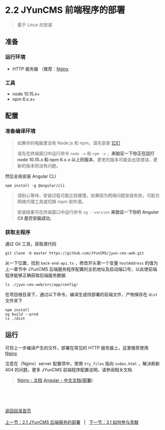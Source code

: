 # 2.2 JYunCMS 前端程序的部署

> 基于 Linux 的安装

## 准备

### 运行环境

- HTTP 服务器 （推荐：[Nginx](https://nginx.org/)

### 工具

- node 10.15.x+
- npm 6.x.x+

## 配置

### 准备编译环境

> 如果你的电脑里没有 Node.js 和 npm，请先安装 [它们](https://nodejs.org/en/download/)
>
> 请先在终端窗口中运行命令 `node -v` 和 `npm -v` ，**来验证一下你正在运行 node 10.15.x 和 npm 6.x.x 以上的版本**。更老的版本可能会出现错误，更新的版本则没有问题。

然后全局安装 Angular CLI

```shell
npm install -g @angular/cli
```

> 请耐心等待，安装过程可能比较缓慢，如果因为网络问题安装失败，可配合网络代理工具或切换 mpm 软件源。
>
> 安装结束可在终端窗口中运行命令 `ng --version` **来验证一下你的 Angular ClI 是否安装成功**。

### 获取主程序

通过 Git 工具，获取源代码

```shell
git clone -b master https://github.com/JYunCMS/jyun-cms-web.git
```

从一下位置，找到 `back-end-api.ts` ，修改开头第一个变量 `hostAddress` 的值为上一章节中 JYunCMS 后端服务程序配置的主机地址及启动端口号，以此使前端程序能够正确获取后端服务数据

```shell
ls ./jyun-cms-web/src/app/config/
```

在项目根目录下，通过以下命令，编译生成待部署的前端文件，产物保存在 `dist` 文件夹下

```shell
npm install
ng build --prod
ls ./dist
```

## 运行

可将上一步编译产生的文件，部署在常见的 HTTP 服务器上，这里推荐使用 [Nginx](https://nginx.org/)

注意在（Nginx）server 配置项中，使用 `try_files` 指向 `index.html` ，解决刷新 404 的问题，更多 JYunCMS 前端程序配置说明，请参阅相关文档

> [Nginx - 文档](https://nginx.org/en/docs/)
> [Angular - 中文文档(部署)](https://www.angular.cn/guide/deployment)


<br/><br/><br/>

<div id="bom">
    <a href="./README.md">返回目录首页</a>
</div>
<br>
<div id="bom">
    <a href="./2.1_install_back_end.md">上一节：2.1 JYunCMS 后端服务的部署</a>
    &nbsp;&nbsp;|&nbsp;&nbsp;
    <a href="./3.1_contribution_method.md">下一节：3.1 如何参与贡献</a>
</div>

<link rel="stylesheet" rev="stylesheet" href="./assets/css/easy-ci.css" type="text/css"/>